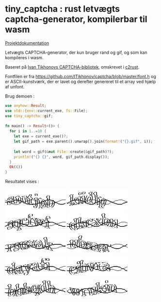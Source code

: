 # tiny_captcha : rust letvægts captcha-generator, kompilerbar til wasm

[Projektdokumentation](https://docs.rs/tiny_captcha)

Letvægts CAPTCHA-generator, der kun bruger rand og gif, og som kan kompileres i wasm.

Baseret på [Ivan Tikhonovs CAPTCHA-bibliotek](http://brokestream.com/captcha.html), omskrevet i [c2rust](https://c2rust.com).

Fontfilen er fra https://github.com/ITikhonov/captcha/blob/master/font.h og er ASCII-kunstværk, der er lavet og derefter genereret til et array ved hjælp af unfont.

Brug demoen :

```rust
use anyhow::Result;
use std::{env::current_exe, fs::File};
use tiny_captcha::gif;

fn main() -> Result<()> {
  for i in 1..=10 {
    let exe = current_exe()?;
    let gif_path = exe.parent().unwrap().join(format!("{}.gif", i));

    let word = gif(&mut File::create(&gif_path)?);
    println!("{} {}", word, gif_path.display());
  }
  Ok(())
}
```

Resultatet vises :

![](https://raw.githubusercontent.com/rmw-link/tiny_captcha/master/gif/1.gif) ![](https://raw.githubusercontent.com/rmw-link/tiny_captcha/master/gif/2.gif) ![](https://raw.githubusercontent.com/rmw-link/tiny_captcha/master/gif/3.gif) ![](https://raw.githubusercontent.com/rmw-link/tiny_captcha/master/gif/4.gif) ![](https://raw.githubusercontent.com/rmw-link/tiny_captcha/master/gif/5.gif) ![](https://raw.githubusercontent.com/rmw-link/tiny_captcha/master/gif/6.gif) ![](https://raw.githubusercontent.com/rmw-link/tiny_captcha/master/gif/7.gif) ![](https://raw.githubusercontent.com/rmw-link/tiny_captcha/master/gif/8.gif) ![](https://raw.githubusercontent.com/rmw-link/tiny_captcha/master/gif/9.gif) ![](https://raw.githubusercontent.com/rmw-link/tiny_captcha/master/gif/10.gif)
